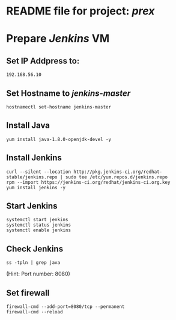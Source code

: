 # README file for project: *prex*


# Prepare *Jenkins* VM

## Set IP Addpress to:
~~~
192.168.56.10
~~~

## Set Hostname to *jenkins-master*
~~~
hostnamectl set-hostname jenkins-master
~~~

## Install Java
~~~
yum install java-1.8.0-openjdk-devel -y
~~~

## Install Jenkins
~~~
curl --silent --location http://pkg.jenkins-ci.org/redhat-stable/jenkins.repo | sudo tee /etc/yum.repos.d/jenkins.repo
rpm --import https://jenkins-ci.org/redhat/jenkins-ci.org.key
yum install jenkins -y
~~~

## Start Jenkins
~~~
systemctl start jenkins
systemctl status jenkins
systemctl enable jenkins
~~~

## Check Jenkins
~~~
ss -tpln | grep java
~~~
(Hint: Port number: 8080)

## Set firewall
~~~
firewall-cmd --add-port=8080/tcp --permanent
firewall-cmd --reload
~~~